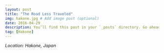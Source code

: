 ```yaml
---
layout: post
title: "The Road Less Traveled"
img: hakone.jpg # Add image post (optional)
date: 2016-04-29
description: You’ll find this post in your `_posts` directory. Go ahead and edit it and re-build the site to see your changes. # Add post description (optional)
tag: [Hakone]
---
```


*Location: Hakone, Japan*
